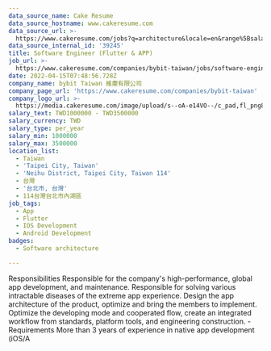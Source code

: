 ```yaml
---
data_source_name: Cake Resume
data_source_hostname: www.cakeresume.com
data_source_url: >-
  https://www.cakeresume.com/jobs?q=architecture&locale=en&range%5Bsalary_range%5D%5Bmin%5D=1000000&page=4
data_source_internal_id: '39245'
title: Software Engineer (Flutter & APP)
job_url: >-
  https://www.cakeresume.com/companies/bybit-taiwan/jobs/software-engineer-flutter-app
date: 2022-04-15T07:48:56.728Z
company_name: bybit Taiwan 維塵有限公司
company_page_url: 'https://www.cakeresume.com/companies/bybit-taiwan'
company_logo_url: >-
  https://media.cakeresume.com/image/upload/s--oA-e14VO--/c_pad,fl_png8,h_200,w_200/v1649301444/h8g3b381jzu7chk62ya4.png
salary_text: TWD1000000 - TWD3500000
salary_currency: TWD
salary_type: per_year
salary_min: 1000000
salary_max: 3500000
location_list:
  - Taiwan
  - 'Taipei City, Taiwan'
  - 'Neihu District, Taipei City, Taiwan 114'
  - 台灣
  - '台北市, 台灣'
  - 114台灣台北市內湖區
job_tags:
  - App
  - Flutter
  - IOS Development
  - Android Development
badges:
  - Software architecture

---
```


Responsibilities Responsible for the company's high-performance, global app development, and maintenance. Responsible for solving various intractable diseases of the extreme app experience. Design the app architecture of the product, optimize and bring the members to implement. Optimize the developing mode and cooperated flow, create an integrated workflow from standards, platform tools, and engineering construction. - Requirements More than 3 years of experience in native app development (iOS/A